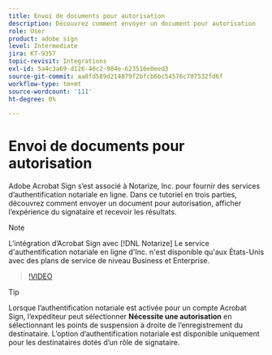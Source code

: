```yaml
---
title: Envoi de documents pour autorisation
description: Découvrez comment envoyer un document pour autorisation
role: User
product: adobe sign
level: Intermediate
jira: KT-9357
topic-revisit: Integrations
exl-id: 5a4c3a69-d126-46c2-984e-623516e0eed3
source-git-commit: aa8fd589d214879f2bfcb6bc54576c707532fd6f
workflow-type: tm+mt
source-wordcount: '111'
ht-degree: 0%

---
```


# Envoi de documents pour autorisation

Adobe Acrobat Sign s’est associé à Notarize, Inc. pour fournir des services d’authentification notariale en ligne. Dans ce tutoriel en trois parties, découvrez comment envoyer un document pour autorisation, afficher l’expérience du signataire et recevoir les résultats.

>[!NOTE]
>
>L’intégration d’Acrobat Sign avec [!DNL Notarize] Le service d&#39;authentification notariale en ligne d&#39;Inc. n&#39;est disponible qu&#39;aux États-Unis avec des plans de service de niveau Business et Enterprise.

>[!VIDEO](https://video.tv.adobe.com/v/341029?quality=12&learn=on&hidetitle=true)

>[!TIP]
>
>Lorsque l’authentification notariale est activée pour un compte Acrobat Sign, l’expéditeur peut sélectionner **Nécessite une autorisation** en sélectionnant les points de suspension à droite de l’enregistrement du destinataire. L’option d’authentification notariale est disponible uniquement pour les destinataires dotés d’un rôle de signataire.
